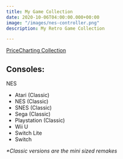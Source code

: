 ```yaml
---
title: My Game Collection
date: 2020-10-06T04:00:00.000+00:00
image: "/images/nes-controller.png"
description: My Retro Game Collection

---
```

[PriceCharting Collection](https://www.pricecharting.com/offers?seller=jheaxmcftqenwh5sqg6k6nzcsy&status=collection "Price Charting - See Collection")

## Consoles:

NES

* Atari (Classic)
* NES (Classic)
* SNES (Classic)
* Sega (Classic)
* Playstation (Classic)
* Wii U
* Switch Lite
* Switch

_*Classic versions are the mini sized remakes_
